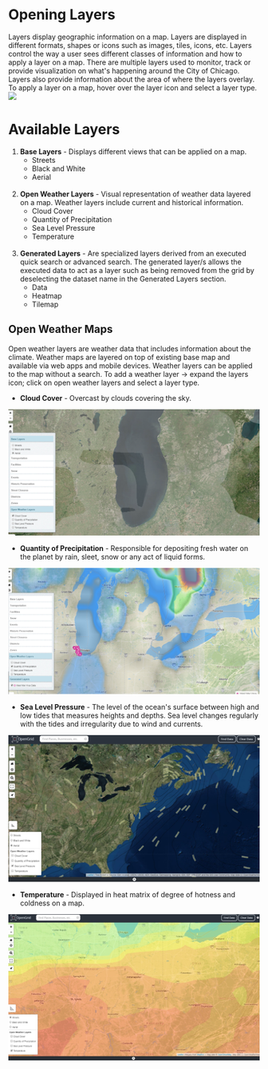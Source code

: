 # Opening Layers

Layers display geographic information on a map. Layers are displayed in different formats, shapes or icons such as images, tiles, icons, etc. Layers control the way a user sees different classes of information and how to apply a layer on a map. There are multiple layers used to monitor, track or provide visualization on what's happening around the City of Chicago. Layers also provide information about the area of where the layers overlay. To apply a layer on a map, hover over the layer icon and select a layer type.
![](../media/Layerspic_001.jpg)

# Available Layers

<ol>
	<li><b>Base Layers</b> - Displays different views that can be applied on a map.
		<ul>
			<li>Streets</li>
			<li>Black and White</li>
			<li>Aerial</li>
		</ul>
	<br>
	<li><b>Open Weather Layers</b> - Visual representation of weather data layered on a map.  Weather layers include current and historical information.
		<ul>
			<li>Cloud Cover</li>
			<li>Quantity of Precipitation</li>
			<li>Sea Level Pressure</li>
			<li>Temperature</li>
		</ul>
	<br>
	<li><b>Generated Layers</b> - Are specialized layers derived from an executed quick search or advanced search. The generated layer/s allows the executed data to act as a layer such as being removed from the grid by deselecting the dataset name in the Generated Layers section.
		<ul>
			<li>Data</li>
			<li>Heatmap</li>
			<li>Tilemap</li>
		</ul>
</ol>

## Open Weather Maps

Open weather layers are weather data that includes information about the climate. Weather maps are layered on top of existing base map and available via web apps and mobile devices. Weather layers can be applied to the map without a search. To add a weather layer -> expand the layers icon; click on open weather layers and select a layer type.

- **Cloud Cover** - Overcast by clouds covering the sky. 

![Cloudy](../media/cloudy.png)

- **Quantity of Precipitation** - Responsible for depositing fresh water on the planet by rain, sleet, snow or any act of liquid forms. 

![Precipitation](../media/precipitation.png)

- **Sea Level Pressure** - The level of the ocean's surface between high and low tides that measures heights and depths. Sea level changes regularly with the tides and irregularity due to wind and currents.

![Sea Level](../media/slevel.jpg)

- **Temperature** - Displayed in heat matrix of degree of hotness and coldness on a map.

![Temperature](../media/tmpog.jpg)
